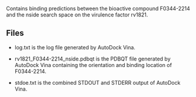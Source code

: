 Contains binding predictions between the bioactive compound F0344-2214 and the nside search space on the virulence factor rv1821.

## Files

- log.txt is the log file generated by AutoDock Vina.

- rv1821_F0344-2214_nside.pdbqt is the PDBQT file generated by AutoDock Vina containing the orientation and binding location of F0344-2214.

- stdoe.txt is the combined STDOUT and STDERR output of AutoDock Vina.

